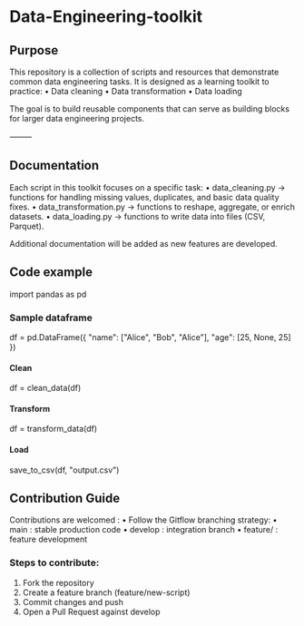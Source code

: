 # Data-Engineering-toolkit


## Purpose

This repository is a collection of scripts and resources that demonstrate common data engineering tasks.
It is designed as a learning toolkit to practice:
 • Data cleaning
 • Data transformation
 • Data loading

The goal is to build reusable components that can serve as building blocks for larger data engineering projects.

⸻

## Documentation

Each script in this toolkit focuses on a specific task:
 • data_cleaning.py → functions for handling missing values, duplicates, and basic data quality fixes.
 • data_transformation.py → functions to reshape, aggregate, or enrich datasets.
 • data_loading.py → functions to write data into files (CSV, Parquet).

Additional documentation will be added as new features are developed.

## Code example 

import pandas as pd

### Sample dataframe
df = pd.DataFrame({
    "name": ["Alice", "Bob", "Alice"],
    "age": [25, None, 25]
})

#### Clean
df = clean_data(df)

#### Transform
df = transform_data(df)

#### Load
save_to_csv(df, "output.csv")


## Contribution Guide

Contributions are welcomed : 
• Follow the Gitflow branching strategy: 
• main : stable production code 
• develop : integration branch 
• feature/<branch-name> : feature development 

 
 ### Steps to contribute:
 
 1. Fork the repository
 2. Create a feature branch (feature/new-script)
 3. Commit changes and push
 4. Open a Pull Request against develop
